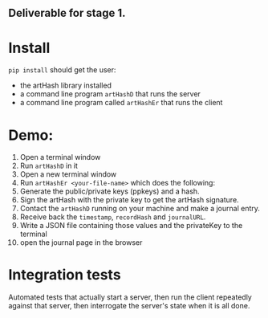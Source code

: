 ## Deliverable for stage 1.

# Install

`pip install` should get the user:

* the artHash library installed
* a command line program `artHashD` that runs the server
* a command line program called `artHashEr` that runs the client

# Demo:

1. Open a terminal window
2. Run `artHashD` in it
3. Open a new terminal window
4. Run `artHashEr <your-file-name>` which does the following:
  1. Generate the public/private keys (ppkeys) and a hash.
  2. Sign the artHash with the private key to get the artHash signature.
  3. Contact the `artHashD` running on your machine and make a journal
  entry.
  4. Receive back the `timestamp`, `recordHash` and `journalURL`.
  5. Write a JSON file containing those values and the privateKey to the terminal
  6. open the journal page in the browser

# Integration tests

Automated tests that actually start a server, then run the client repeatedly
against that server, then interrogate the server's state when it is all done.
